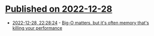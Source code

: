 # [Published on 2022-12-28](index.md)

* [2022-12-28, 22:28:24](https://lobste.rs/s/surk5k/big_o_matters_it_s_often_memory_s_killing) - [Big-O matters, but it's often memory that's killing your performance](https://cocoaphony.micro.blog/2022/12/28/bigo-matters-but.html)
